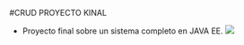 #CRUD PROYECTO KINAL
- Proyecto final sobre un sistema completo en JAVA EE.
![](https://www.kinal.org.gt/images/logo-en.png)